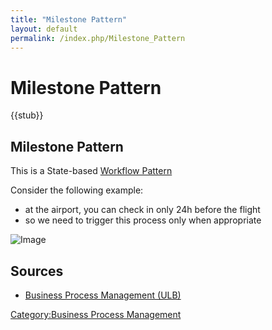 ```yaml
---
title: "Milestone Pattern"
layout: default
permalink: /index.php/Milestone_Pattern
---
```


# Milestone Pattern

{{stub}}

## Milestone Pattern
This is a State-based [Workflow Pattern](Workflow_Patterns)

Consider the following example:
- at the airport, you can check in only 24h before the flight 
- so we need to trigger this process only when appropriate

<img src="https://raw.github.com/alexeygrigorev/wiki-figures/master/ulb/bpm/yawl/yawl-milestone.png" alt="Image">



## Sources
- [Business Process Management (ULB)](Business_Process_Management_(ULB))

[Category:Business Process Management](Category_Business_Process_Management)